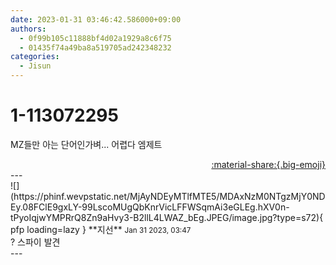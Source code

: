 ```yaml
---
date: 2023-01-31 03:46:42.586000+09:00
authors:
  - 0f99b105c11888bf4d02a1929a8c6f75
  - 01435f74a49ba8a519705ad242348232
categories:
  - Jisun
---
```


# 1-113072295

<div class="post-container" markdown="1">
<div class="content-container md-sidebar__scrollwrap" markdown="1">

MZ들만 아는 단어인가벼... 어렵다 엠제트

</div>
</div>

<div style="text-align: right;" markdown="1">
<a href="https://weverse.io/fromis9/fanpost/1-113072295" style="text-align: right;">:material-share:{.big-emoji}</a>
</div>
---

<div class="comments-container md-sidebar__scrollwrap" markdown="1">
<div class="comment" markdown="1">
<div class='id-container' markdown="1">
![](https://phinf.wevpstatic.net/MjAyNDEyMTlfMTE5/MDAxNzM0NTgzMjY0NDEy.08FClE9gxLY-99LscoMUgQbKnrVicLFFWSqmAi3eGLEg.hXV0n-tPyoIqjwYMPRrQ8Zn9aHvy3-B2llL4LWAZ_bEg.JPEG/image.jpg?type=s72){ pfp loading=lazy }
**<span class="artist">지선</span>** <small>Jan 31 2023, 03:47</small><br>
</div>
<div class='comment-body' markdown="1">
? 스파이 발견
</div>
</div>
</div>
---
